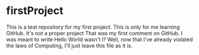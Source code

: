 # firstProject
This is a test repository for my first project. This is only for me learning GitHub. It's not a proper project
That was my first comment on GitHub. I was meant to write Hello World wasn't I?
Well, now that I've already violated the laws of Computing, I'll just leave this file as it is. 
